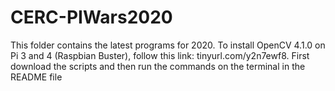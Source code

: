 # CERC-PIWars2020

 This folder contains the latest programs for 2020. To install OpenCV 4.1.0 on Pi 3 and 4 (Raspbian Buster), follow this link: tinyurl.com/y2n7ewf8. First download the scripts and then run the commands on the terminal in the README file
